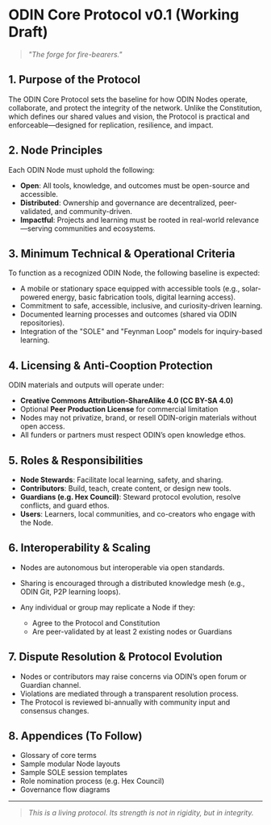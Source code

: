 <!--
ODIN Constitution v0.1
Co-created by Sigy and Æye (ChatGPT) – 2025
This document is part of the ODIN Commons and licensed under Creative Commons Legal Code.
-->
# ODIN Core Protocol v0.1 (Working Draft)

> _"The forge for fire-bearers."_

## 1. Purpose of the Protocol

The ODIN Core Protocol sets the baseline for how ODIN Nodes operate, collaborate, and protect the integrity of the network. Unlike the Constitution, which defines our shared values and vision, the Protocol is practical and enforceable—designed for replication, resilience, and impact.

## 2. Node Principles

Each ODIN Node must uphold the following:

- **Open**: All tools, knowledge, and outcomes must be open-source and accessible.
- **Distributed**: Ownership and governance are decentralized, peer-validated, and community-driven.
- **Impactful**: Projects and learning must be rooted in real-world relevance—serving communities and ecosystems.

## 3. Minimum Technical & Operational Criteria

To function as a recognized ODIN Node, the following baseline is expected:

- A mobile or stationary space equipped with accessible tools (e.g., solar-powered energy, basic fabrication tools, digital learning access).
- Commitment to safe, accessible, inclusive, and curiosity-driven learning.
- Documented learning processes and outcomes (shared via ODIN repositories).
- Integration of the "SOLE" and "Feynman Loop" models for inquiry-based learning.

## 4. Licensing & Anti-Cooption Protection

ODIN materials and outputs will operate under:

- **Creative Commons Attribution-ShareAlike 4.0 (CC BY-SA 4.0)**
- Optional **Peer Production License** for commercial limitation
- Nodes may not privatize, brand, or resell ODIN-origin materials without open access.
- All funders or partners must respect ODIN’s open knowledge ethos.

## 5. Roles & Responsibilities

- **Node Stewards**: Facilitate local learning, safety, and sharing.
- **Contributors**: Build, teach, create content, or design new tools.
- **Guardians (e.g. Hex Council)**: Steward protocol evolution, resolve conflicts, and guard ethos.
- **Users**: Learners, local communities, and co-creators who engage with the Node.

## 6. Interoperability & Scaling

- Nodes are autonomous but interoperable via open standards.
- Sharing is encouraged through a distributed knowledge mesh (e.g., ODIN Git, P2P learning loops).
- Any individual or group may replicate a Node if they:

  - Agree to the Protocol and Constitution
  - Are peer-validated by at least 2 existing nodes or Guardians

## 7. Dispute Resolution & Protocol Evolution

- Nodes or contributors may raise concerns via ODIN’s open forum or Guardian channel.
- Violations are mediated through a transparent resolution process.
- The Protocol is reviewed bi-annually with community input and consensus changes.

## 8. Appendices (To Follow)

- Glossary of core terms
- Sample modular Node layouts
- Sample SOLE session templates
- Role nomination process (e.g. Hex Council)
- Governance flow diagrams

---

> _This is a living protocol. Its strength is not in rigidity, but in integrity._
